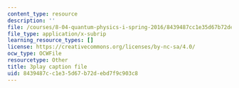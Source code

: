 ```yaml
---
content_type: resource
description: ''
file: /courses/8-04-quantum-physics-i-spring-2016/8439487cc1e35d67b72debd7f9c903c8_DvFb-D1zJTA.vtt
file_type: application/x-subrip
learning_resource_types: []
license: https://creativecommons.org/licenses/by-nc-sa/4.0/
ocw_type: OCWFile
resourcetype: Other
title: 3play caption file
uid: 8439487c-c1e3-5d67-b72d-ebd7f9c903c8
---
```

